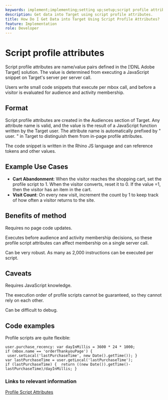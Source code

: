 ```yaml
---
keywords: implement;implementing;setting up;setup;script profile attributes
description: Get data into Target using script profile attributes.
title: How Do I Get Data into Target Using Script Profile Attributes?
feature: Implementation
role: Developer
---
```

# Script profile attributes

Script profile attributes are name/value pairs defined in the [!DNL Adobe Target] solution. The value is determined from executing a JavaScript snippet on Target's server per server call.

Users write small code snippets that execute per mbox call, and before a visitor is evaluated for audience and activity membership.

## Format

Script profile attributes are created in the Audiences section of Target. Any attribute name is valid, and the value is the result of a JavaScript function written by the Target user. The attribute name is automatically prefixed by " user. " in Target to distinguish them from in-page profile attributes.

The code snippet is written in the Rhino JS language and can reference tokens and other values.

## Example Use Cases

* **Cart Abandonment**: When the visitor reaches the shopping cart, set the profile script to 1. When the visitor converts, reset it to 0. If the value =1, then the visitor has an item in the cart.
* **Visit Count**: On every new visit, increment the count by 1 to keep track of how often a visitor returns to the site.

## Benefits of method

Requires no page code updates.

Executes before audience and activity membership decisions, so these profile script attributes can affect membership on a single server call.

Can be very robust. As many as 2,000 instructions can be executed per script.

## Caveats

Requires JavaScript knowledge.

The execution order of profile scripts cannot be guaranteed, so they cannot rely on each other.

Can be difficult to debug.

## Code examples

Profile scripts are quite flexible:

`user.purchase_recency: var dayInMillis = 3600 * 24 * 1000; if (mbox.name == 'orderThankyouPage') {  user.setLocal('lastPurchaseTime', new Date().getTime()); } var lastPurchaseTime = user.getLocal('lastPurchaseTime'); if (lastPurchaseTime) {  return ((new Date()).getTime()-lastPurchaseTime)/dayInMillis; }`

### Links to relevant information

[Profile Script Attributes](/help/c-target/c-visitor-profile/profile-parameters.md#concept_8C07AEAB0A144FECA8B4FEB091AED4D2)